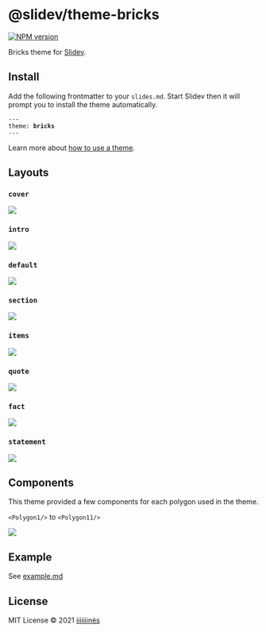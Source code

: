 # @slidev/theme-bricks

[![NPM version](https://img.shields.io/npm/v/@slidev/theme-bricks?color=3AB9D4&label=)](https://www.npmjs.com/package/@slidev/theme-bricks)

Bricks theme for [Slidev](https://github.com/slidevjs/slidev).

## Install

Add the following frontmatter to your `slides.md`. Start Slidev then it will prompt you to install the theme automatically.

<pre><code>---
theme: <b>bricks</b>
---</code></pre>

Learn more about [how to use a theme](https://sli.dev/themes/use).

## Layouts

### `cover`

![](https://cdn.jsdelivr.net/gh/slidevjs/themes@main/screenshots/theme-bricks/01.png)

### `intro`

![](https://cdn.jsdelivr.net/gh/slidevjs/themes@main/screenshots/theme-bricks/02.png)

### `default`

![](https://cdn.jsdelivr.net/gh/slidevjs/themes@main/screenshots/theme-bricks/03.png)

### `section`

![](https://cdn.jsdelivr.net/gh/slidevjs/themes@main/screenshots/theme-bricks/04.png)

### `items`

![](https://cdn.jsdelivr.net/gh/slidevjs/themes@main/screenshots/theme-bricks/05.png)

### `quote`

![](https://cdn.jsdelivr.net/gh/slidevjs/themes@main/screenshots/theme-bricks/06.png)

### `fact`

![](https://cdn.jsdelivr.net/gh/slidevjs/themes@main/screenshots/theme-bricks/07.png)

### `statement`

![](https://cdn.jsdelivr.net/gh/slidevjs/themes@main/screenshots/theme-bricks/08.png)

## Components

This theme provided a few components for each polygon used in the theme.

`<Polygon1/>` to `<Polygon11/>`

![](https://cdn.jsdelivr.net/gh/slidevjs/themes@main/screenshots/theme-bricks/05.png)

## Example

See [example.md](./example.md)

## License

MIT License © 2021 [iiiiiiinès](https://github.com/iiiiiiines)
